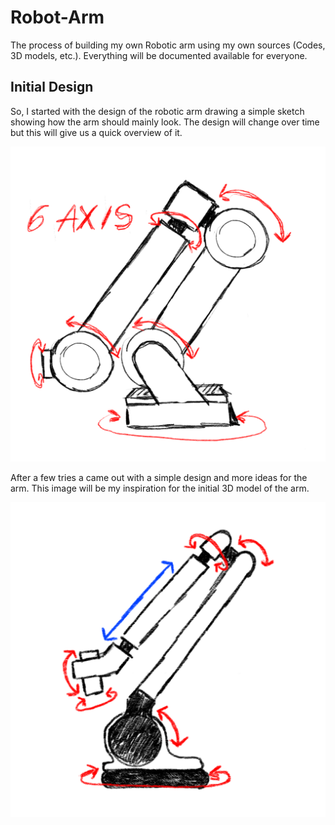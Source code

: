 # Robot-Arm
The process of building my own Robotic arm using my own sources (Codes, 3D models, etc.). Everything will be documented available for everyone.

## Initial Design
So, I started with the design of the robotic arm drawing a simple sketch showing how the arm should mainly look.
The design will change over time but this will give us a quick overview of it.

![sketch](https://github.com/ZaccariaElka/Robot-Arm/blob/main/img/01_sketch.png?raw=true)

After a few tries a came out with a simple design and more ideas for the arm.
This image will be my inspiration for the initial 3D model of the arm.

![sketch](https://github.com/ZaccariaElka/Robot-Arm/blob/main/img/02_sketch.png?raw=true)

